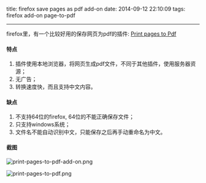 title: firefox save pages as pdf add-on
date: 2014-09-12 22:10:09
tags: firefox add-on page-to-pdf

---

firefox里，有一个比较好用的保存网页为pdf的插件: [Print pages to Pdf](https://addons.mozilla.org/zh-CN/firefox/addon/print-pages-to-pdf/?src=api) 

#### 特点

1. 插件使用本地浏览器，将网页生成pdf文件，不同于其他插件，使用服务器资源；
2. 无广告；
3. 转换速度快，而且支持中文内容。

#### 缺点

1. 不支持64位的firefox, 64位的不能正确保存文件；
2. 只支持windows系统；
3.  文件名不能自动识别中文，只能保存之后再手动重命名为中文。

#### 截图

![print-pages-to-pdf-add-on.png](http://upload-images.jianshu.io/upload_images/44230-025256a858ae9a75.png)

![print-pages-to-pdf.png](http://upload-images.jianshu.io/upload_images/44230-5a48e77dffcb9267.png)